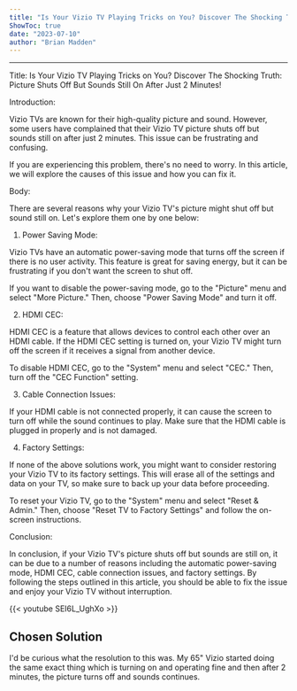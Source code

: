 ```yaml
---
title: "Is Your Vizio TV Playing Tricks on You? Discover The Shocking Truth: Picture Shuts Off But Sounds Still On After Just 2 Minutes!"
ShowToc: true 
date: "2023-07-10"
author: "Brian Madden"
---
```

*****
Title: Is Your Vizio TV Playing Tricks on You? Discover The Shocking Truth: Picture Shuts Off But Sounds Still On After Just 2 Minutes!

Introduction:

Vizio TVs are known for their high-quality picture and sound. However, some users have complained that their Vizio TV picture shuts off but sounds still on after just 2 minutes. This issue can be frustrating and confusing.

If you are experiencing this problem, there's no need to worry. In this article, we will explore the causes of this issue and how you can fix it.

Body:

There are several reasons why your Vizio TV's picture might shut off but sound still on. Let's explore them one by one below:

1. Power Saving Mode:

Vizio TVs have an automatic power-saving mode that turns off the screen if there is no user activity. This feature is great for saving energy, but it can be frustrating if you don't want the screen to shut off. 

If you want to disable the power-saving mode, go to the "Picture" menu and select "More Picture." Then, choose "Power Saving Mode" and turn it off.

2. HDMI CEC:

HDMI CEC is a feature that allows devices to control each other over an HDMI cable. If the HDMI CEC setting is turned on, your Vizio TV might turn off the screen if it receives a signal from another device.

To disable HDMI CEC, go to the "System" menu and select "CEC." Then, turn off the "CEC Function" setting.

3. Cable Connection Issues:

If your HDMI cable is not connected properly, it can cause the screen to turn off while the sound continues to play. Make sure that the HDMI cable is plugged in properly and is not damaged.

4. Factory Settings:

If none of the above solutions work, you might want to consider restoring your Vizio TV to its factory settings. This will erase all of the settings and data on your TV, so make sure to back up your data before proceeding.

To reset your Vizio TV, go to the "System" menu and select "Reset & Admin." Then, choose "Reset TV to Factory Settings" and follow the on-screen instructions.

Conclusion:

In conclusion, if your Vizio TV's picture shuts off but sounds are still on, it can be due to a number of reasons including the automatic power-saving mode, HDMI CEC, cable connection issues, and factory settings. By following the steps outlined in this article, you should be able to fix the issue and enjoy your Vizio TV without interruption.

{{< youtube SEI6L_UghXo >}} 



## Chosen Solution
 I'd be curious what the resolution to this was. My 65" Vizio started doing the same exact thing which is turning on and operating fine and then after 2 minutes, the picture turns off and sounds continues.




